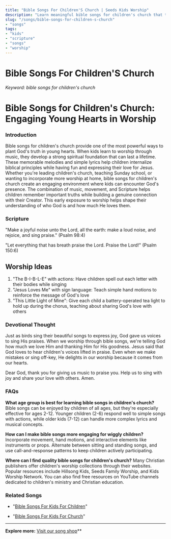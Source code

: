 ```yaml
---
title: "Bible Songs For Children'S Church | Seeds Kids Worship"
description: "Learn meaningful bible songs for children's church that teach Scripture through music. Interactive worship resources for kids and families."
slug: "/songs/bible-songs-for-children-s-church"
- "songs"
tags:
- "kids"
- "scripture"
- "songs"
- "worship"
---
```


# Bible Songs For Children'S Church

_Keyword: bible songs for children's church_

# Bible Songs for Children's Church: Engaging Young Hearts in Worship

### Introduction
Bible songs for children's church provide one of the most powerful ways to plant God's truth in young hearts. When kids learn to worship through music, they develop a strong spiritual foundation that can last a lifetime. These memorable melodies and simple lyrics help children internalize biblical principles while having fun and expressing their love for Jesus. Whether you're leading children's church, teaching Sunday school, or wanting to incorporate more worship at home, bible songs for children's church create an engaging environment where kids can encounter God's presence. The combination of music, movement, and Scripture helps children remember important truths while building a genuine connection with their Creator. This early exposure to worship helps shape their understanding of who God is and how much He loves them.

### Scripture
"Make a joyful noise unto the Lord, all the earth: make a loud noise, and rejoice, and sing praise." (Psalm 98:4)

"Let everything that has breath praise the Lord. Praise the Lord!" (Psalm 150:6)

## Worship Ideas
1. "The B-I-B-L-E" with actions: Have children spell out each letter with their bodies while singing
2. "Jesus Loves Me" with sign language: Teach simple hand motions to reinforce the message of God's love
3. "This Little Light of Mine": Give each child a battery-operated tea light to hold up during the chorus, teaching about sharing God's love with others

### Devotional Thought
Just as birds sing their beautiful songs to express joy, God gave us voices to sing His praises. When we worship through bible songs, we're telling God how much we love Him and thanking Him for His goodness. Jesus said that God loves to hear children's voices lifted in praise. Even when we make mistakes or sing off-key, He delights in our worship because it comes from our hearts.

Dear God, thank you for giving us music to praise you. Help us to sing with joy and share your love with others. Amen.

### FAQs

**What age group is best for learning bible songs in children's church?**
Bible songs can be enjoyed by children of all ages, but they're especially effective for ages 2-12. Younger children (2-6) respond well to simple songs with actions, while older kids (7-12) can handle more complex lyrics and musical concepts.

**How can I make bible songs more engaging for wiggly children?**
Incorporate movement, hand motions, and interactive elements like instruments or props. Alternate between sitting and standing songs, and use call-and-response patterns to keep children actively participating.

**Where can I find quality bible songs for children's church?**
Many Christian publishers offer children's worship collections through their websites. Popular resources include Hillsong Kids, Seeds Family Worship, and Kids Worship Network. You can also find free resources on YouTube channels dedicated to children's ministry and Christian education.

### Related Songs

- "[Bible Songs For Kids For Children](/songs/bible-songs-for-kids-for-children/)"

- "[Bible Songs For Kids For Church](/songs/bible-songs-for-kids-for-church/)"

---

**Explore more:** [Visit our song shop](https://seedskidsworship.com/shop)**

<!-- Schema Markup -->
<script type="application/ld+json">
{
  "@context": "https://schema.org",
  "@type": "MusicRecording",
  "name": "Bible Songs For Children'S Church",
  "byArtist": {
    "@type": "MusicGroup",
    "name": "Seeds Kids Worship"
  },
  "isFamilyFriendly": true,
  "url": "https://seedskidsworship.com/songs/bible-songs-for-children-s-church/"
}
</script>
